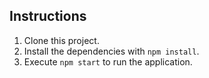 ## Instructions 
1. Clone this project.
2. Install the dependencies with `npm install`.
3. Execute `npm start` to run the application.
